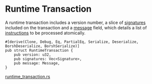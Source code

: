 # Runtime Transaction

A runtime transaction includes a version number, a slice of [signatures] included on the transaction and a [message] field, which details a list of [instructions] to be processed atomically.

```rust,ignore
#[derive(Clone, Debug, Eq, PartialEq, Serialize, Deserialize, BorshDeserialize, BorshSerialize)]
pub struct RuntimeTransaction {
    pub version: u32,
    pub signatures: Vec<Signature>,
    pub message: Message,
}
```
[runtime_transaction.rs]

[message]: ../program/message.md
[signatures]: ./signature.md
[instructions]: ../program/instruction.md
[runtime_transaction.rs]: https://github.com/Arch-Network/arch-local/blob/main/sdk/src/runtime_transaction.rs

